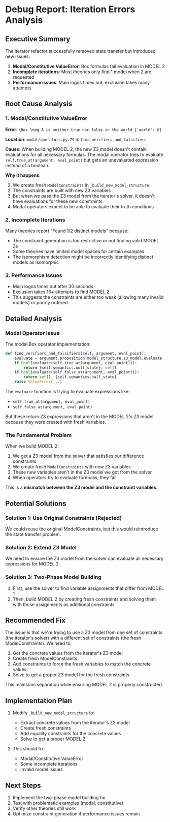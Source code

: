 # Debug Report: Iteration Errors Analysis

## Executive Summary

The iterator refactor successfully removed state transfer but introduced new issues:
1. **Modal/Constitutive ValueError**: Box formulas fail evaluation in MODEL 2
2. **Incomplete iterations**: Most theories only find 1 model when 2 are requested
3. **Performance issues**: Main logos times out, exclusion takes many attempts

## Root Cause Analysis

### 1. Modal/Constitutive ValueError

**Error**: `\Box \neg A is neither true nor false in the world {'world': 0}`

**Location**: `modal/operators.py:79` in `find_verifiers_and_falsifiers`

**Cause**: When building MODEL 2, the new Z3 model doesn't contain evaluations for all necessary formulas. The modal operator tries to evaluate `self.true_at(argument, eval_point)` but gets an unevaluated expression instead of a boolean.

**Why it happens**:
1. We create fresh `ModelConstraints` in `_build_new_model_structure`
2. The constraints are built with new Z3 variables
3. But when we pass the Z3 model from the iterator's solver, it doesn't have evaluations for these new constraints
4. Modal operators expect to be able to evaluate their truth conditions

### 2. Incomplete Iterations

Many theories report "Found 1/2 distinct models" because:
- The constraint generation is too restrictive or not finding valid MODEL 2s
- Some theories have limited model spaces for certain examples
- The isomorphism detection might be incorrectly identifying distinct models as isomorphic

### 3. Performance Issues

- Main logos times out after 30 seconds
- Exclusion takes 16+ attempts to find MODEL 2
- This suggests the constraints are either too weak (allowing many invalid models) or poorly ordered

## Detailed Analysis

### Modal Operator Issue

The modal Box operator implementation:
```python
def find_verifiers_and_falsifiers(self, argument, eval_point):
    evaluate = argument.proposition.model_structure.z3_model.evaluate
    if bool(evaluate(self.true_at(argument, eval_point))):
        return {self.semantics.null_state}, set()
    if bool(evaluate(self.false_at(argument, eval_point))):
        return set(), {self.semantics.null_state}
    raise ValueError(...)
```

The `evaluate` function is trying to evaluate expressions like:
- `self.true_at(argument, eval_point)` 
- `self.false_at(argument, eval_point)`

But these return Z3 expressions that aren't in the MODEL 2's Z3 model because they were created with fresh variables.

### The Fundamental Problem

When we build MODEL 2:
1. We get a Z3 model from the solver that satisfies our difference constraints
2. We create fresh `ModelConstraints` with new Z3 variables
3. These new variables aren't in the Z3 model we got from the solver
4. When operators try to evaluate formulas, they fail

This is a **mismatch between the Z3 model and the constraint variables**.

## Potential Solutions

### Solution 1: Use Original Constraints (Rejected)
We could reuse the original ModelConstraints, but this would reintroduce the state transfer problem.

### Solution 2: Extend Z3 Model
We need to ensure the Z3 model from the solver can evaluate all necessary expressions for MODEL 2.

### Solution 3: Two-Phase Model Building
1. First, use the solver to find variable assignments that differ from MODEL 1
2. Then, build MODEL 2 by creating fresh constraints and solving them with those assignments as additional constraints

## Recommended Fix

The issue is that we're trying to use a Z3 model from one set of constraints (the iterator's solver) with a different set of constraints (the fresh ModelConstraints). We need to:

1. Get the concrete values from the iterator's Z3 model
2. Create fresh ModelConstraints
3. Add constraints to force the fresh variables to match the concrete values
4. Solve to get a proper Z3 model for the fresh constraints

This maintains separation while ensuring MODEL 2 is properly constructed.

## Implementation Plan

1. Modify `_build_new_model_structure` to:
   - Extract concrete values from the iterator's Z3 model
   - Create fresh constraints
   - Add equality constraints for the concrete values
   - Solve to get a proper MODEL 2

2. This should fix:
   - Modal/Constitutive ValueError
   - Some incomplete iterations
   - Invalid model issues

## Next Steps

1. Implement the two-phase model building fix
2. Test with problematic examples (modal, constitutive)
3. Verify other theories still work
4. Optimize constraint generation if performance issues remain